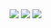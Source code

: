 <img src=http://i.imgur.com/Ybw1OrG.png />
<img src=http://i.imgur.com/zOBGkMK.png />
<img src=http://i.imgur.com/VTBVhBf.png />
